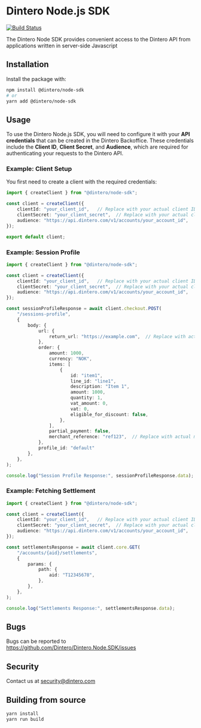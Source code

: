 # Dintero Node.js SDK

[![Build Status](https://github.com/dintero/Dintero.Node.SDK/workflows/CI/badge.svg)](https://github.com/dintero/Dintero.Node.SDK/actions?query=workflow%3ACI+branch%3Amaster)

The Dintero Node SDK provides convenient access to the Dintero API from
applications written in server-side Javascript

## Installation

Install the package with:

```sh
npm install @dintero/node-sdk
# or
yarn add @dintero/node-sdk
```

## Usage

To use the Dintero Node.js SDK, you will need to configure it with your **API credentials** that can be created in the Dintero Backoffice. These credentials include the **Client ID**, **Client Secret**, and **Audience**, which are required for authenticating your requests to the Dintero API.

### Example: Client Setup

You first need to create a client with the required credentials:

```ts
import { createClient } from "@dintero/node-sdk";

const client = createClient({
    clientId: "your_client_id",   // Replace with your actual client ID
    clientSecret: "your_client_secret",  // Replace with your actual client secret
    audience: "https://api.dintero.com/v1/accounts/your_account_id",
});

export default client;

```

### Example: Session Profile

```ts
import { createClient } from "@dintero/node-sdk";

const client = createClient({
    clientId: "your_client_id",   // Replace with your actual client ID
    clientSecret: "your_client_secret",  // Replace with your actual client secret
    audience: "https://api.dintero.com/v1/accounts/your_account_id",
});

const sessionProfileResponse = await client.checkout.POST(
    "/sessions-profile",
    {
        body: {
            url: {
                return_url: "https://example.com",  // Replace with actual return URL
            },
            order: {
                amount: 1000,
                currency: "NOK",
                items: [
                    {
                        id: "item1",
                        line_id: "line1",
                        description: "Item 1",
                        amount: 1000,
                        quantity: 1,
                        vat_amount: 0,
                        vat: 0,
                        eligible_for_discount: false,
                    },
                ],
                partial_payment: false,
                merchant_reference: "ref123",  // Replace with actual merchant reference
            },
            profile_id: "default"
        },
    },
);

console.log("Session Profile Response:", sessionProfileResponse.data);
```

### Example: Fetching Settlement


```ts
import { createClient } from "@dintero/node-sdk";

const client = createClient({
    clientId: "your_client_id",   // Replace with your actual client ID
    clientSecret: "your_client_secret",  // Replace with your actual client secret
    audience: "https://api.dintero.com/v1/accounts/your_account_id",
});

const settlementsResponse = await client.core.GET(
    "/accounts/{aid}/settlements",
    {
        params: {
            path: {
                aid: "T12345678",
            },
        },
    },
);

console.log("Settlements Response:", settlementsResponse.data);
```

## Bugs

Bugs can be reported to https://github.com/Dintero/Dintero.Node.SDK/issues

## Security

Contact us at [security@dintero.com](mailto:security@dintero.com)

## Building from source

```bash
yarn install
yarn run build
```
